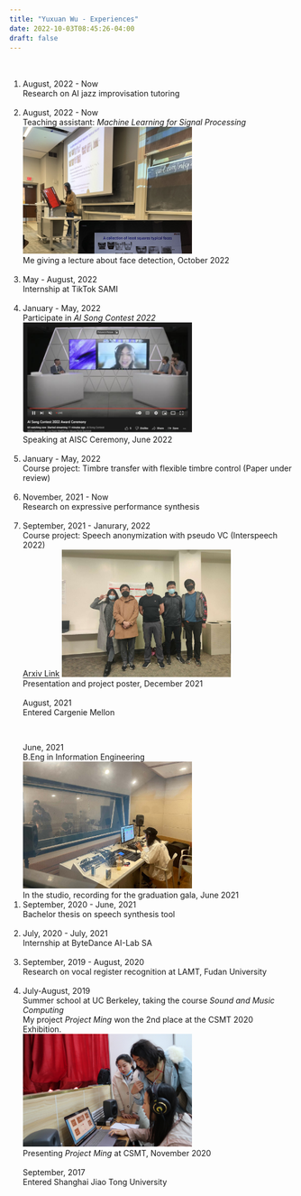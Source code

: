 ```yaml
---
title: "Yuxuan Wu - Experiences"
date: 2022-10-03T08:45:26-04:00
draft: false
---
```



<html lang="en">
<head>
	<meta charset="UTF-8">
	<title>[Project Name] Project Timeline</title>
	<link rel="stylesheet" type="text/css" href="timeline.css" media="all" />
</head>
<body>
    <ol class="timeline">
        <br />
        <br />
        <li class="tl-node">
			<div class="tl-stamp">August, 2022 - Now</div>
			<div class="tl-content">Research on AI jazz improvisation tutoring</div>
		</li>
        <br />
        <li class="tl-node">
            <div class="tl-stamp">August, 2022 - Now</div>
            <div class="tl-content">Teaching assistant: <i>Machine Learning for Signal Processing</i></div>
            <img src="mlsp_ta.jpg" width=300 style="margin:0;" />
            <div class="my-caption">Me giving a lecture about face detection, October 2022</div>
        </li>
        <br />
        <li class="tl-node">
			<div class="tl-stamp">May - August, 2022</div>
			<div class="tl-content">Internship at TikTok SAMI</div>
		</li>
        <br />
        <li class="tl-node">
			<div class="tl-stamp">January - May, 2022</div>
			<div class="tl-content">Participate in <i>AI Song Contest 2022</i></div>
            <img src="aisc2022_ceremony.jpg" width=300 style="margin:0;" />
            <div class="my-caption">Speaking at AISC Ceremony, June 2022</div>
		</li>
        <br />
        <li class="tl-node">
			<div class="tl-stamp">January - May, 2022</div>
			<div class="tl-content">Course project: Timbre transfer with flexible timbre control (Paper under review)</div>
		</li>
        <br />
        <li class="tl-node">
			<div class="tl-stamp">November, 2021 - Now</div>
			<div class="tl-content">Research on expressive performance synthesis</div>
		</li>
        <br />
        <li class="tl-node">
			<div class="tl-stamp">September, 2021 - Janurary, 2022</div>
			<div class="tl-content">Course project: Speech anonymization with pseudo VC (Interspeech 2022)</div>
            <a href="https://arxiv.org/abs/2209.04530">Arxiv Link</a>
            <img src="deid_vc.jpg" width=300 style="margin:0;" />
            <div class="my-caption">Presentation and project poster, December 2021</div>
		</li>
        <br />
        <div class="tl-stamp">August, 2021</div>
        <div class="tl-content">Entered Cargenie Mellon</div>
    </ol>
    <br /> 
    <ol class="timeline">
        <div class="tl-stamp">June, 2021</div>
        <div class="tl-content">B.Eng in Information Engineering</div>
        <img src="studio_sjtu.jpg" width=300 style="margin:0;" />
        <div class="my-caption">In the studio, recording for the graduation gala, June 2021</div>
        <li class="tl-node">
            <div class="tl-stamp">September, 2020 - June, 2021</div>
            <div class="tl-content">Bachelor thesis on speech synthesis tool</div>
        </li>
        <br />
        <li class="tl-node">
            <div class="tl-stamp">July, 2020 - July, 2021</div>
            <div class="tl-content">Internship at ByteDance AI-Lab SA</div>
        </li>
        <br />
        <li class="tl-node">
			<div class="tl-stamp">September, 2019 - August, 2020</div>
			<div class="tl-content">Research on vocal register recognition at LAMT, Fudan University</div>
		</li>
        <br />
        <li class="tl-node">
			<div class="tl-stamp">July-August, 2019</div>
			<div class="tl-content">Summer school at UC Berkeley, taking the course <i>Sound and Music Computing</i></div>
            <div class="tl-content">My project <i>Project Ming</i> won the 2nd place at the CSMT 2020 Exhibition.</div>
            <img src="project_ming.jpg" width=300 style="margin:0;" />
            <div class="my-caption">Presenting <i>Project Ming</i> at CSMT, November 2020</div>
		</li>
        <br />
        <div class="tl-stamp">September, 2017</div>
        <div class="tl-content">Entered Shanghai Jiao Tong University</div>
    </ol>
</body>
</html>
